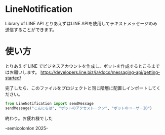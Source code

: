 # LineNotification
Library of LINE API
とりあえずはLINE APIを使用してテキストメッセージのみ送信することができます。
# 使い方
とりあえず LINE でビジネスアカウントを作成し、ボットを作成するところまではお願いします。
https://developers.line.biz/ja/docs/messaging-api/getting-started/

完了したら、このファイルをプロジェクトと同じ階層に配置しインポートしてください。
```.py
from LineNotification import sendMessage
sendMessage("こんにちは", "ボットのアクセストークン", "ボットのユーザーID")
```
終わり。お疲れ様でした

-semicolonlon 2025-

